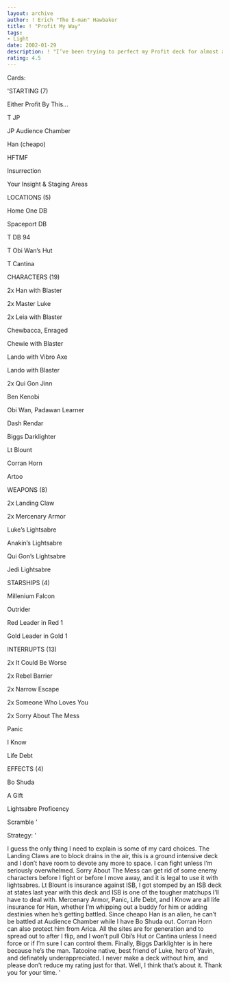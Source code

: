 ```yaml
---
layout: archive
author: ! Erich "The E-man" Hawbaker
title: ! "Profit My Way"
tags:
- Light
date: 2002-01-29
description: ! "I’ve been trying to perfect my Profit deck for almost a year, and now I think I finally have it the way I like it."
rating: 4.5
---
```

Cards: 

'STARTING (7)

Either Profit By This...

T JP

JP Audience Chamber

Han (cheapo)

HFTMF

Insurrection

Your Insight & Staging Areas


LOCATIONS (5)

Home One DB

Spaceport DB

T DB 94

T Obi Wan’s Hut

T Cantina


CHARACTERS (19)

2x Han with Blaster

2x Master Luke

2x Leia with Blaster

Chewbacca, Enraged

Chewie with Blaster

Lando with Vibro Axe

Lando with Blaster

2x Qui Gon Jinn

Ben Kenobi

Obi Wan, Padawan Learner

Dash Rendar

Biggs Darklighter

Lt Blount

Corran Horn

Artoo


WEAPONS (8)

2x Landing Claw

2x Mercenary Armor

Luke’s Lightsabre

Anakin’s Lightsabre

Qui Gon’s Lightsabre

Jedi Lightsabre


STARSHIPS (4)

Millenium Falcon

Outrider

Red Leader in Red 1

Gold Leader in Gold 1


INTERRUPTS (13)

2x It Could Be Worse

2x Rebel Barrier

2x Narrow Escape

2x Someone Who Loves You

2x Sorry About The Mess

Panic

I Know

Life Debt


EFFECTS (4)

Bo Shuda

A Gift

Lightsabre Proficency

Scramble '

Strategy: '

I guess the only thing I need to explain is some of my card choices. The Landing Claws are to block drains in the air, this is a ground intensive deck and I don’t have room to devote any more to space. I can fight unless I’m seriously overwhelmed. Sorry About The Mess can get rid of some enemy characters before I fight or before I move away, and it is legal to use it with lightsabres. Lt Blount is insurance against ISB, I got stomped by an ISB deck at states last year with this deck and ISB is one of the tougher matchups I’ll have to deal with. Mercenary Armor, Panic, Life Debt, and I Know are all life insurance for Han, whether I’m whipping out a buddy for him or adding destinies when he’s getting battled. Since cheapo Han is an alien, he can’t be battled at Audience Chamber while I have Bo Shuda out. Corran Horn can also protect him from Arica. All the sites are for generation and to spread out to after I flip, and I won’t pull Obi’s Hut or Cantina unless I need force or if I’m sure I can control them. Finally, Biggs Darklighter is in here because he’s the man. Tatooine native, best friend of Luke, hero of Yavin, and definately underappreciated. I never make a deck without him, and please don’t reduce my rating just for that. Well, I think that’s about it. Thank you for your time.           '